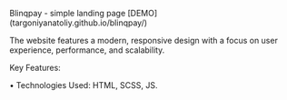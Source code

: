 Blinqpay - simple landing page [DEMO] (targoniyanatoliy.github.io/blinqpay/)

The website features a modern, responsive design with a focus on user experience, performance, and scalability.

Key Features:

• Technologies Used: HTML, SCSS, JS.
